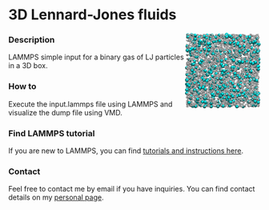 # 3D Lennard-Jones fluids

<img align="right" width="30%" src="LJ.png">

### Description

LAMMPS simple input for a binary gas of LJ particles in a 3D box.

### How to

Execute the input.lammps file using LAMMPS and visualize the dump file using VMD.

### Find LAMMPS tutorial

If you are new to LAMMPS, you can find [tutorials and instructions here](https://lammpstutorials.github.io/).

### Contact

Feel free to contact me by email if you have inquiries. You can find contact details on my [personal page](https://simongravelle.github.io/).

